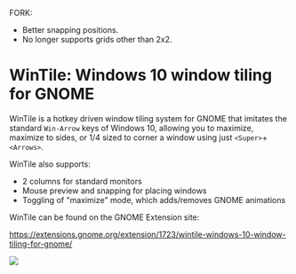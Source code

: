 FORK:
  - Better snapping positions.
  - No longer supports grids other than 2x2.

WinTile: Windows 10 window tiling for GNOME
===========================================
WinTile is a hotkey driven window tiling system for GNOME that imitates the standard `Win-Arrow` keys of Windows 10, allowing you to maximize, maximize to sides, or 1/4 sized to corner a window using just `<Super>`+`<Arrows>`.

WinTile also supports:
- 2 columns for standard monitors
- Mouse preview and snapping for placing windows
- Toggling of "maximize" mode, which adds/removes GNOME animations

WinTile can be found on the GNOME Extension site:

https://extensions.gnome.org/extension/1723/wintile-windows-10-window-tiling-for-gnome/

<img src='demo.gif'>
